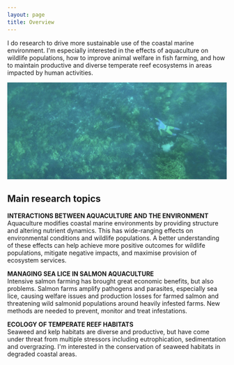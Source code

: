 ```yaml
---
layout: page
title: Overview
---
```


I do research to drive more sustainable use of the coastal marine environment. I'm especially interested in the effects of aquaculture on wildlife populations, how to improve animal welfare in fish farming, and how to maintain productive and diverse temperate reef ecosystems in areas impacted by human activities.  
  
![photographing dusky morwong](images/duskystalking.jpg "photo credit: Ian Johnston")  
  
## Main research topics
    
**INTERACTIONS BETWEEN AQUACULTURE AND THE ENVIRONMENT**  
Aquaculture modifies coastal marine environments by providing structure and altering nutrient dynamics. This has wide-ranging effects on environmental conditions and wildlife populations. A better understanding of these effects can help achieve more positive outcomes for wildlife populations, mitigate negative impacts, and maximise provision of ecosystem services.  
  
**MANAGING SEA LICE IN SALMON AQUACULTURE**  
Intensive salmon farming has brought great economic benefits, but also problems. Salmon farms amplify pathogens and parasites, especially sea lice, causing welfare issues and production losses for farmed salmon and threatening wild salmonid populations around heavily infested farms. New methods are needed to prevent, monitor and treat infestations.  
  
**ECOLOGY OF TEMPERATE REEF HABITATS**  
Seaweed and kelp habitats are diverse and productive, but have come under threat from multiple stressors including eutrophication, sedimentation and overgrazing. I'm interested in the conservation of seaweed habitats in degraded coastal areas.  
